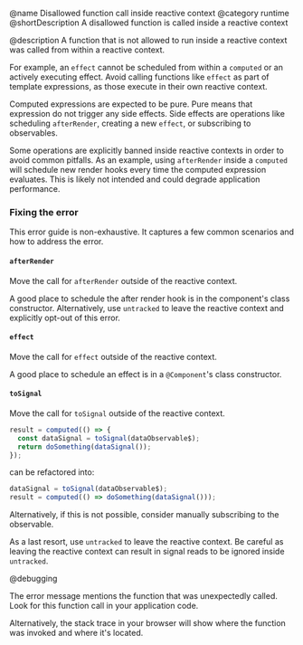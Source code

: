 @name Disallowed function call inside reactive context
@category runtime
@shortDescription A disallowed function is called inside a reactive context

@description
A function that is not allowed to run inside a reactive context was called from within a reactive context.

For example, an `effect` cannot be scheduled from within a `computed` or an actively executing effect.
Avoid calling functions like `effect` as part of template expressions, as those execute in their own reactive context.

Computed expressions are expected to be pure.
Pure means that expression do not trigger any side effects.
Side effects are operations like scheduling `afterRender`, creating a new `effect`, or subscribing to observables.

Some operations are explicitly banned inside reactive contexts in order to avoid common pitfalls.
As an example, using `afterRender` inside a `computed` will schedule new render hooks every time the computed expression evaluates.
This is likely not intended and could degrade application performance.

### Fixing the error

This error guide is non-exhaustive.
It captures a few common scenarios and how to address the error.

#### `afterRender`
Move the call for `afterRender` outside of the reactive context.

A good place to schedule the after render hook is in the component's class constructor.
Alternatively, use `untracked` to leave the reactive context and explicitly opt-out of this error.

#### `effect`
Move the call for `effect` outside of the reactive context.

A good place to schedule an effect is in a `@Component`'s class constructor.

#### `toSignal`
Move the call for `toSignal` outside of the reactive context.

```typescript
result = computed(() => {
  const dataSignal = toSignal(dataObservable$);
  return doSomething(dataSignal());
});
```

can be refactored into:

```typescript
dataSignal = toSignal(dataObservable$);
result = computed(() => doSomething(dataSignal()));
```

Alternatively, if this is not possible, consider manually subscribing to the observable.

As a last resort, use `untracked` to leave the reactive context.
Be careful as leaving the reactive context can result in signal reads to be ignored inside `untracked`.

@debugging

The error message mentions the function that was unexpectedly called.
Look for this function call in your application code.

Alternatively, the stack trace in your browser will show where the function was invoked and where it's located.
